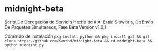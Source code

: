 # midnight-beta
Script De Denegación de Servicio Hecho de 0 Al Estilo Slowloris, De Envio De Paquetes Simultaneos, Fase Beta Version v1.0.1

Comando de Instalación
`pkg install python && pkg install git && git clone https://github.com/SanthM/midnight-beta && cd midnight-beta && python midnight.py`
